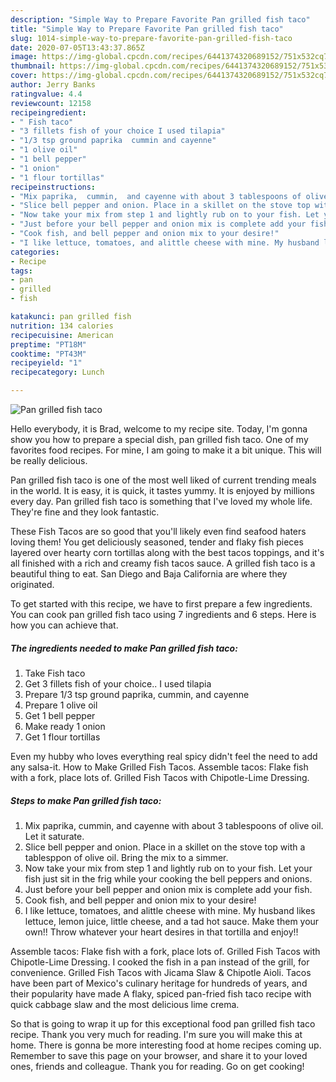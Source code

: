 ```yaml
---
description: "Simple Way to Prepare Favorite Pan grilled fish taco"
title: "Simple Way to Prepare Favorite Pan grilled fish taco"
slug: 1014-simple-way-to-prepare-favorite-pan-grilled-fish-taco
date: 2020-07-05T13:43:37.865Z
image: https://img-global.cpcdn.com/recipes/6441374320689152/751x532cq70/pan-grilled-fish-taco-recipe-main-photo.jpg
thumbnail: https://img-global.cpcdn.com/recipes/6441374320689152/751x532cq70/pan-grilled-fish-taco-recipe-main-photo.jpg
cover: https://img-global.cpcdn.com/recipes/6441374320689152/751x532cq70/pan-grilled-fish-taco-recipe-main-photo.jpg
author: Jerry Banks
ratingvalue: 4.4
reviewcount: 12158
recipeingredient:
- " Fish taco"
- "3 fillets fish of your choice I used tilapia"
- "1/3 tsp ground paprika  cummin and cayenne"
- "1 olive oil"
- "1 bell pepper"
- "1 onion"
- "1 flour tortillas"
recipeinstructions:
- "Mix paprika,  cummin,  and cayenne with about 3 tablespoons of olive oil. Let it saturate."
- "Slice bell pepper and onion. Place in a skillet on the stove top with a tablesppon of olive oil. Bring the mix to a simmer."
- "Now take your mix from step 1 and lightly rub on to your fish. Let your fish just sit in the frig while your cooking the bell peppers and onions."
- "Just before your bell pepper and onion mix is complete add your fish."
- "Cook fish, and bell pepper and onion mix to your desire!"
- "I like lettuce, tomatoes, and alittle cheese with mine. My husband likes lettuce, lemon juice, little cheese, and a tad hot sauce. Make them your own!! Throw whatever your heart desires in that tortilla and enjoy!!"
categories:
- Recipe
tags:
- pan
- grilled
- fish

katakunci: pan grilled fish 
nutrition: 134 calories
recipecuisine: American
preptime: "PT18M"
cooktime: "PT43M"
recipeyield: "1"
recipecategory: Lunch

---
```



![Pan grilled fish taco](https://img-global.cpcdn.com/recipes/6441374320689152/751x532cq70/pan-grilled-fish-taco-recipe-main-photo.jpg)

Hello everybody, it is Brad, welcome to my recipe site. Today, I'm gonna show you how to prepare a special dish, pan grilled fish taco. One of my favorites food recipes. For mine, I am going to make it a bit unique. This will be really delicious.

Pan grilled fish taco is one of the most well liked of current trending meals in the world. It is easy, it is quick, it tastes yummy. It is enjoyed by millions every day. Pan grilled fish taco is something that I've loved my whole life. They're fine and they look fantastic.

These Fish Tacos are so good that you&#39;ll likely even find seafood haters loving them! You get deliciously seasoned, tender and flaky fish pieces layered over hearty corn tortillas along with the best tacos toppings, and it&#39;s all finished with a rich and creamy fish tacos sauce. A grilled fish taco is a beautiful thing to eat. San Diego and Baja California are where they originated.


To get started with this recipe, we have to first prepare a few ingredients. You can cook pan grilled fish taco using 7 ingredients and 6 steps. Here is how you can achieve that.

<!--inarticleads1-->

##### The ingredients needed to make Pan grilled fish taco:

1. Take  Fish taco
1. Get 3 fillets fish of your choice.. I used tilapia
1. Prepare 1/3 tsp ground paprika,  cummin, and cayenne
1. Prepare 1 olive oil
1. Get 1 bell pepper
1. Make ready 1 onion
1. Get 1 flour tortillas


Even my hubby who loves everything real spicy didn&#39;t feel the need to add any salsa-it. How to Make Grilled Fish Tacos. Assemble tacos: Flake fish with a fork, place lots of. Grilled Fish Tacos with Chipotle-Lime Dressing. 

<!--inarticleads2-->

##### Steps to make Pan grilled fish taco:

1. Mix paprika,  cummin,  and cayenne with about 3 tablespoons of olive oil. Let it saturate.
1. Slice bell pepper and onion. Place in a skillet on the stove top with a tablesppon of olive oil. Bring the mix to a simmer.
1. Now take your mix from step 1 and lightly rub on to your fish. Let your fish just sit in the frig while your cooking the bell peppers and onions.
1. Just before your bell pepper and onion mix is complete add your fish.
1. Cook fish, and bell pepper and onion mix to your desire!
1. I like lettuce, tomatoes, and alittle cheese with mine. My husband likes lettuce, lemon juice, little cheese, and a tad hot sauce. Make them your own!! Throw whatever your heart desires in that tortilla and enjoy!!


Assemble tacos: Flake fish with a fork, place lots of. Grilled Fish Tacos with Chipotle-Lime Dressing. I cooked the fish in a pan instead of the grill, for convenience. Grilled Fish Tacos with Jicama Slaw &amp; Chipotle Aioli. Tacos have been part of Mexico&#39;s culinary heritage for hundreds of years, and their popularity have made A flaky, spiced pan-fried fish taco recipe with quick cabbage slaw and the most delicious lime crema. 

So that is going to wrap it up for this exceptional food pan grilled fish taco recipe. Thank you very much for reading. I'm sure you will make this at home. There is gonna be more interesting food at home recipes coming up. Remember to save this page on your browser, and share it to your loved ones, friends and colleague. Thank you for reading. Go on get cooking!
